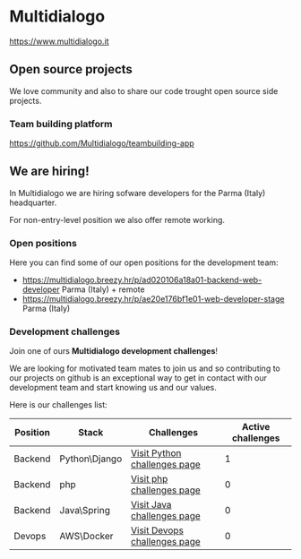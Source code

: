 # Multidialogo

https://www.multidialogo.it

## Open source projects
We love community and also to share our code trought open source side projects.

### Team building platform

https://github.com/Multidialogo/teambuilding-app

## We are hiring!
In Multidialogo we are hiring sofware developers for the Parma (Italy) headquarter.

For non-entry-level position we also offer remote working.

### Open positions 
Here you can find some of our open positions for the development team:

- https://multidialogo.breezy.hr/p/ad020106a18a01-backend-web-developer Parma (Italy) + remote
- https://multidialogo.breezy.hr/p/ae20e176bf1e01-web-developer-stage Parma (Italy)

### Development challenges
Join one of ours **Multidialogo development challenges**!

We are looking for motivated team mates to join us and so contributing to our projects on github is an exceptional way to get in contact with our development team and start knowing us and our values.

Here is our challenges list:

| Position | Stack           | Challenges                                                                                        | Active challenges |
|----------|-----------------|---------------------------------------------------------------------------------------------------|-------------------|
| Backend  | Python\Django   | [Visit Python challenges page](https://multidialogo.github.io/challenges/backend-python-dev.html) | 1                 |
| Backend  | php             | [Visit php challenges page]( https://multidialogo.github.io/challenges/backend-php-dev.html)      | 0                 |
| Backend  | Java\Spring     | [Visit Java challenges page]( https://multidialogo.github.io/challenges/backend-java-dev.html)    | 0                 |
| Devops   | AWS\Docker      | [Visit Devops challenges page]( https://multidialogo.github.io/challenges/devops.html)            | 0                 |
